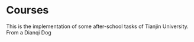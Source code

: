 # Courses
This is the implementation of some after-school  tasks of Tianjin University.
From a Dianqi Dog
